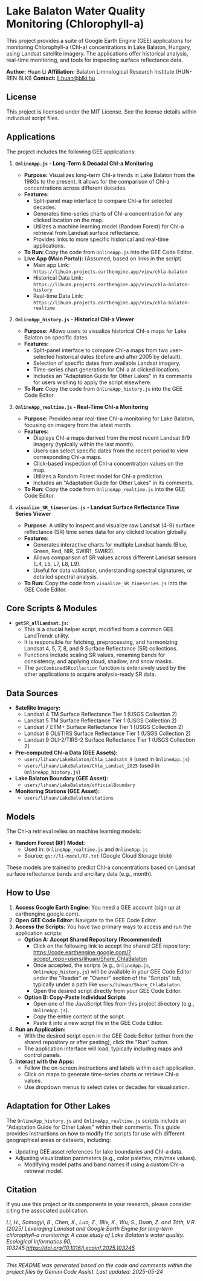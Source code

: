 # Lake Balaton Water Quality Monitoring (Chlorophyll-a)

This project provides a suite of Google Earth Engine (GEE) applications for monitoring Chlorophyll-a (Chl-a) concentrations in Lake Balaton, Hungary, using Landsat satellite imagery. The applications offer historical analysis, real-time monitoring, and tools for inspecting surface reflectance data.

**Author:** Huan Li
**Affiliation:** Balaton Limnological Research Institute (HUN-REN BLKI)
**Contact:** li.huan@blki.hu

## License

This project is licensed under the MIT License. See the license details within individual script files.

## Applications

The project includes the following GEE applications:

1.  **`OnlineApp.js` - Long-Term & Decadal Chl-a Monitoring**
    *   **Purpose:** Visualizes long-term Chl-a trends in Lake Balaton from the 1980s to the present. It allows for the comparison of Chl-a concentrations across different decades.
    *   **Features:**
        *   Split-panel map interface to compare Chl-a for selected decades.
        *   Generates time-series charts of Chl-a concentration for any clicked location on the map.
        *   Utilizes a machine learning model (Random Forest) for Chl-a retrieval from Landsat surface reflectance.
        *   Provides links to more specific historical and real-time applications.
    *   **To Run:** Copy the code from `OnlineApp.js` into the GEE Code Editor.
    *   **Live App (Main Portal):** (Assumed, based on links in the script)
        *   Main app Link: `https://lihuan.projects.earthengine.app/view/chla-balaton`
        *   Historical Data Link: `https://lihuan.projects.earthengine.app/view/chla-balaton-history`
        *   Real-time Data Link: `https://lihuan.projects.earthengine.app/view/chla-balaton-realtime`

2.  **`OnlineApp_history.js` - Historical Chl-a Viewer**
    *   **Purpose:** Allows users to visualize historical Chl-a maps for Lake Balaton on specific dates.
    *   **Features:**
        *   Split-panel interface to compare Chl-a maps from two user-selected historical dates (before and after 2005 by default).
        *   Selection of specific dates from available Landsat imagery.
        *   Time-series chart generation for Chl-a at clicked locations.
        *   Includes an "Adaptation Guide for Other Lakes" in its comments for users wishing to apply the script elsewhere.
    *   **To Run:** Copy the code from `OnlineApp_history.js` into the GEE Code Editor.

3.  **`OnlineApp_realtime.js` - Real-Time Chl-a Monitoring**
    *   **Purpose:** Provides near real-time Chl-a monitoring for Lake Balaton, focusing on imagery from the latest month.
    *   **Features:**
        *   Displays Chl-a maps derived from the most recent Landsat 8/9 imagery (typically within the last month).
        *   Users can select specific dates from the recent period to view corresponding Chl-a maps.
        *   Click-based inspection of Chl-a concentration values on the map.
        *   Utilizes a Random Forest model for Chl-a prediction.
        *   Includes an "Adaptation Guide for Other Lakes" in its comments.
    *   **To Run:** Copy the code from `OnlineApp_realtime.js` into the GEE Code Editor.

4.  **`visualize_SR_timeseries.js` - Landsat Surface Reflectance Time Series Viewer**
    *   **Purpose:** A utility to inspect and visualize raw Landsat (4-9) surface reflectance (SR) time series data for any clicked location globally.
    *   **Features:**
        *   Generates interactive charts for multiple Landsat bands (Blue, Green, Red, NIR, SWIR1, SWIR2).
        *   Allows comparison of SR values across different Landsat sensors (L4, L5, L7, L8, L9).
        *   Useful for data validation, understanding spectral signatures, or detailed spectral analysis.
    *   **To Run:** Copy the code from `visualize_SR_timeseries.js` into the GEE Code Editor.

## Core Scripts & Modules

*   **`getSR_allLandsat.js`:**
    *   This is a crucial helper script, modified from a common GEE LandTrendr utility.
    *   It is responsible for fetching, preprocessing, and harmonizing Landsat 4, 5, 7, 8, and 9 Surface Reflectance (SR) collections.
    *   Functions include scaling SR values, renaming bands for consistency, and applying cloud, shadow, and snow masks.
    *   The `getCombinedSRcollection` function is extensively used by the other applications to acquire analysis-ready SR data.

## Data Sources

*   **Satellite Imagery:**
    *   Landsat 4 TM Surface Reflectance Tier 1 (USGS Collection 2)
    *   Landsat 5 TM Surface Reflectance Tier 1 (USGS Collection 2)
    *   Landsat 7 ETM+ Surface Reflectance Tier 1 (USGS Collection 2)
    *   Landsat 8 OLI/TIRS Surface Reflectance Tier 1 (USGS Collection 2)
    *   Landsat 9 OLI-2/TIRS-2 Surface Reflectance Tier 1 (USGS Collection 2)
*   **Pre-computed Chl-a Data (GEE Assets):**
    *   `users/lihuan/LakeBalaton/Chla_Landsat4_9` (used in `OnlineApp.js`)
    *   `users/lihuan/LakeBalaton/Chla_Landsat_2025` (used in `OnlineApp_history.js`)
*   **Lake Balaton Boundary (GEE Asset):**
    *   `users/lihuan/LakeBalaton/officialBoundary`
*   **Monitoring Stations (GEE Asset):**
    *   `users/lihuan/LakeBalaton/stations`

## Models

The Chl-a retrieval relies on machine learning models:
*   **Random Forest (RF) Model:**
    *   Used in: `OnlineApp_realtime.js` and `OnlineApp.js`
    *   Source: `gs://li-model/RF.txt` (Google Cloud Storage blob)

These models are trained to predict Chl-a concentrations based on Landsat surface reflectance bands and ancillary data (e.g., month).

## How to Use

1.  **Access Google Earth Engine:** You need a GEE account (sign up at earthengine.google.com).
2.  **Open GEE Code Editor:** Navigate to the GEE Code Editor.
3.  **Access the Scripts:** You have two primary ways to access and run the application scripts:
    *   **Option A: Accept Shared Repository (Recommended)**
        *   Click on the following link to accept the shared GEE repository:
            https://code.earthengine.google.com/?accept_repo=users/lihuan/Share_ChlaBalaton
        *   Once accepted, the scripts (e.g., `OnlineApp.js`, `OnlineApp_history.js`) will be available in your GEE Code Editor under the "Reader" or "Owner" section of the "Scripts" tab, typically under a path like `users/lihuan/Share_ChlaBalaton`.
        *   Open the desired script directly from your GEE Code Editor.
    *   **Option B: Copy-Paste Individual Scripts**
        *   Open one of the JavaScript files from this project directory (e.g., `OnlineApp.js`).
        *   Copy the entire content of the script.
        *   Paste it into a new script file in the GEE Code Editor.
4.  **Run an Application:**
    *   With the desired script open in the GEE Code Editor (either from the shared repository or after pasting), click the "Run" button.
    *   The application interface will load, typically including maps and control panels.
5.  **Interact with the Apps:**
    *   Follow the on-screen instructions and labels within each application.
    *   Click on maps to generate time-series charts or retrieve Chl-a values.
    *   Use dropdown menus to select dates or decades for visualization.

## Adaptation for Other Lakes

The `OnlineApp_history.js` and `OnlineApp_realtime.js` scripts include an "Adaptation Guide for Other Lakes" within their comments. This guide provides instructions on how to modify the scripts for use with different geographical areas or datasets, including:

*   Updating GEE asset references for lake boundaries and Chl-a data.
*   Adjusting visualization parameters (e.g., color palettes, min/max values).
    *   Modifying model paths and band names if using a custom Chl-a retrieval model.

## Citation

If you use this project or its components in your research, please consider citing the associated publication.

*Li, H., Somogyi, B., Chen, X., Luo, Z., Blix, K., Wu, S., Duan, Z. and Tóth, V.R. (2025) Leveraging Landsat and Google Earth Engine for long-term chlorophyll-a monitoring: A case study of Lake Balaton's water quality. Ecological Informatics 90, 103245.https://doi.org/10.1016/j.ecoinf.2025.103245*

---

*This README was generated based on the code and comments within the project files by Gemini Code Assist.*
*Last updated: 2025-05-24*
